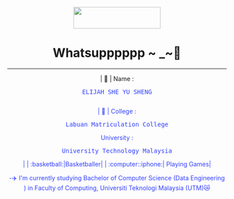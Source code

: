 <!DOCTYPE html>
<head>
<center>
<p align="center"> <img src="https://encrypted-tbn0.gstatic.com/images?q=tbn:ANd9GcQ2Np0GBElyfnYqW_W0MN4SpDYToMwbHPtMDQ&=CAU" height="50" ; width="200"> </p>

</head>
<h1 style="text-align: center"> Whatsupppppp ~ _~👋</h1>

<hr>

   <p> | 📛 | Name : <FONT COLOR="#3341FF "><pre> ELIJAH SHE YU SHENG </p></pre>
   <p> | 🏫 | College :<pre> Labuan Matriculation College </pre>
   </p> <p>University :<pre> University Technology Malaysia </pre>|
| :basketball:|Basketballer|
| :computer::iphone:| Playing Games|

-✈️ I'm currently studying Bachelor of Computer Science (Data Engineering ) in Faculty of Computing, Universiti Teknologi Malaysia (UTM)😿 <br>

